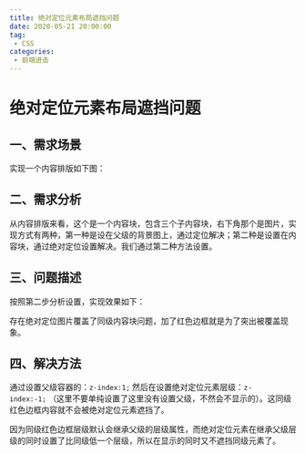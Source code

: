 ```yaml
---
title: 绝对定位元素布局遮挡问题
date: 2020-05-21 20:00:00
tag:
 - CSS
categories:
 - 前端进击
---
```

# 绝对定位元素布局遮挡问题
## 一、需求场景
实现一个内容排版如下图：
<CustomImage src='/growth-record/base/css/absolute01.webp' />

## 二、需求分析
从内容排版来看，这个是一个内容块，包含三个子内容块，右下角那个是图片，实现方式有两种，第一种是设在父级的背景图上，通过定位解决；第二种是设置在内容块，通过绝对定位设置解决。我们通过第二种方法设置。

## 三、问题描述
按照第二步分析设置，实现效果如下：
<CustomImage src='/growth-record/base/css/absolute02.webp' />

存在绝对定位图片覆盖了同级内容块问题，加了红色边框就是为了突出被覆盖现象。

## 四、解决方法
通过设置父级容器的：`z-index:1;` 然后在设置绝对定位元素层级：`z-index:-1;` （这里不要单纯设置了这里没有设置父级，不然会不显示的）。这同级红色边框内容就不会被绝对定位元素遮挡了。

因为同级红色边框层级默认会继承父级的层级属性，而绝对定位元素在继承父级层级的同时设置了比同级低一个层级，所以在显示的同时又不遮挡同级元素了。
